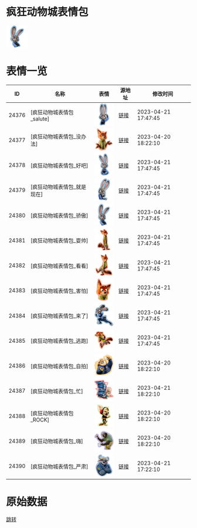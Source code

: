 # 疯狂动物城表情包

<img src="./cover.png" height="60" alt="cover" />

# 表情一览

|ID|名称|表情|源地址|修改时间|
|----|----|----|----|----|
|24376|[疯狂动物城表情包_salute]|<img src="./pic/024376_%5B疯狂动物城表情包_salute%5D.png" height="60" alt="salute"/>|[链接](https://i0.hdslb.com/bfs/emote/6e0bd07aabc6d4e37636785b9f71802d08b10477.png)|2023-04-21 17:47:45|
|24377|[疯狂动物城表情包_没办法]|<img src="./pic/024377_%5B疯狂动物城表情包_没办法%5D.png" height="60" alt="没办法"/>|[链接](https://i0.hdslb.com/bfs/emote/e5191a3e18acc35ba6333ff430449f2db220a61c.png)|2023-04-20 18:22:10|
|24378|[疯狂动物城表情包_好吧]|<img src="./pic/024378_%5B疯狂动物城表情包_好吧%5D.png" height="60" alt="好吧"/>|[链接](https://i0.hdslb.com/bfs/emote/ca1f636ee5d7349784dc5b9bee6f5b18bd070316.png)|2023-04-21 17:47:45|
|24379|[疯狂动物城表情包_就是现在]|<img src="./pic/024379_%5B疯狂动物城表情包_就是现在%5D.png" height="60" alt="就是现在"/>|[链接](https://i0.hdslb.com/bfs/emote/a436a35d993909131340c047b6a1b80649f96ba7.png)|2023-04-21 17:47:45|
|24380|[疯狂动物城表情包_骄傲]|<img src="./pic/024380_%5B疯狂动物城表情包_骄傲%5D.png" height="60" alt="骄傲"/>|[链接](https://i0.hdslb.com/bfs/emote/b0475b53155bb139bf9ab57a1cd073ebed9157fa.png)|2023-04-21 17:47:45|
|24381|[疯狂动物城表情包_耍帅]|<img src="./pic/024381_%5B疯狂动物城表情包_耍帅%5D.png" height="60" alt="耍帅"/>|[链接](https://i0.hdslb.com/bfs/emote/2640c0bacf2e25f4499a230db2898a674248b2df.png)|2023-04-21 17:47:45|
|24382|[疯狂动物城表情包_看看]|<img src="./pic/024382_%5B疯狂动物城表情包_看看%5D.png" height="60" alt="看看"/>|[链接](https://i0.hdslb.com/bfs/emote/d4d4c33a91413e71dd0cf53d8733a41bdca93dc3.png)|2023-04-21 17:47:45|
|24383|[疯狂动物城表情包_害怕]|<img src="./pic/024383_%5B疯狂动物城表情包_害怕%5D.png" height="60" alt="害怕"/>|[链接](https://i0.hdslb.com/bfs/emote/88163cb411376d70f01adc2873495e6c70ac15d4.png)|2023-04-21 17:47:45|
|24384|[疯狂动物城表情包_来了]|<img src="./pic/024384_%5B疯狂动物城表情包_来了%5D.png" height="60" alt="来了"/>|[链接](https://i0.hdslb.com/bfs/emote/a7682d62d2e04580b135340bedc9c711c1b5d7c6.png)|2023-04-21 17:47:45|
|24385|[疯狂动物城表情包_逃跑]|<img src="./pic/024385_%5B疯狂动物城表情包_逃跑%5D.png" height="60" alt="逃跑"/>|[链接](https://i0.hdslb.com/bfs/emote/eeb8f6343fb26057f15ac8fbb29ec1d29f1bd1bc.png)|2023-04-21 17:47:45|
|24386|[疯狂动物城表情包_自拍]|<img src="./pic/024386_%5B疯狂动物城表情包_自拍%5D.png" height="60" alt="自拍"/>|[链接](https://i0.hdslb.com/bfs/emote/a611fa4bb59d9604c23ae0357a24413fd3347635.png)|2023-04-20 18:22:10|
|24387|[疯狂动物城表情包_忙]|<img src="./pic/024387_%5B疯狂动物城表情包_忙%5D.png" height="60" alt="忙"/>|[链接](https://i0.hdslb.com/bfs/emote/fac5dff2ca17ca5a71d0faa5655b5447051eeda1.png)|2023-04-21 18:22:10|
|24388|[疯狂动物城表情包_ROCK]|<img src="./pic/024388_%5B疯狂动物城表情包_ROCK%5D.png" height="60" alt="ROCK"/>|[链接](https://i0.hdslb.com/bfs/emote/ba8b8ce2ef23e1a54192b15f5a6c7a0b20759ad8.png)|2023-04-20 18:22:10|
|24389|[疯狂动物城表情包_嗨]|<img src="./pic/024389_%5B疯狂动物城表情包_嗨%5D.png" height="60" alt="嗨"/>|[链接](https://i0.hdslb.com/bfs/emote/dec681f3692af815b4fc464cdc3f4be0ddad2394.png)|2023-04-20 18:22:10|
|24390|[疯狂动物城表情包_严肃]|<img src="./pic/024390_%5B疯狂动物城表情包_严肃%5D.png" height="60" alt="严肃"/>|[链接](https://i0.hdslb.com/bfs/emote/9c96689410c47d8eadeb8f1658286b167067a2a8.png)|2023-04-21 17:22:10|

# 原始数据

[跳转](./raw.json)

